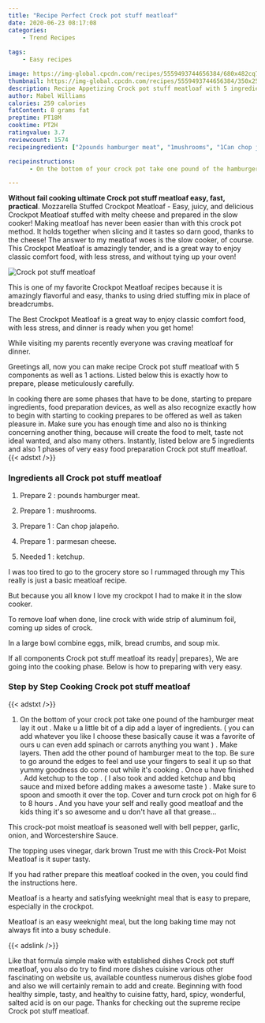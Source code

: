 ```yaml
---
title: "Recipe Perfect Crock pot stuff meatloaf"
date: 2020-06-23 08:17:08
categories:
    - Trend Recipes
    
tags:
    - Easy recipes

image: https://img-global.cpcdn.com/recipes/5559493744656384/680x482cq70/crock-pot-stuff-meatloaf-recipe-main-photo.jpg
thumbnail: https://img-global.cpcdn.com/recipes/5559493744656384/350x250cq70/crock-pot-stuff-meatloaf-recipe-main-photo.jpg
description: Recipe Appetizing Crock pot stuff meatloaf with 5 ingredients and 1 stages of easy cooking.
author: Mabel Williams
calories: 259 calories
fatContent: 8 grams fat
preptime: PT18M
cooktime: PT2H
ratingvalue: 3.7
reviewcount: 1574
recipeingredient: ["2pounds hamburger meat", "1mushrooms", "1Can chop jalapeo", "1parmesan cheese", "1ketchup"]

recipeinstructions: 
      - On the bottom of your crock pot take one pound of the hamburger meat lay it out  Make u a little bit of a dip add a layer of ingredients   you can add whatever you like I choose these basically cause it was a favorite of ours u can even add spinach or carrots anything you want   Make layers  Then add the other pound of hamburger meat to the top Be sure to go around the edges to feel and use your fingers to seal it up so that yummy goodness do come out while its cooking  Once u have finished  Add ketchup to the top   I also took and added ketchup and bbq sauce and mixed before adding makes a awesome taste   Make sure to spoon and smooth it over the top  Cover and turn crock pot on high for 6 to 8 hours  And you have your self and really good meatloaf and the kids thing its so awesome and u dont have all that grease

---
```




**Without fail cooking ultimate Crock pot stuff meatloaf easy, fast, practical**. Mozzarella Stuffed Crockpot Meatloaf - Easy, juicy, and delicious Crockpot Meatloaf stuffed with melty cheese and prepared in the slow cooker! Making meatloaf has never been easier than with this crock pot method. It holds together when slicing and it tastes so darn good, thanks to the cheese! The answer to my meatloaf woes is the slow cooker, of course. This Crockpot Meatloaf is amazingly tender, and is a great way to enjoy classic comfort food, with less stress, and without tying up your oven!


![Crock pot stuff meatloaf](https://img-global.cpcdn.com/recipes/5559493744656384/680x482cq70/crock-pot-stuff-meatloaf-recipe-main-photo.jpg "Crock pot stuff meatloaf")



This is one of my favorite Crockpot Meatloaf recipes because it is amazingly flavorful and easy, thanks to using dried stuffing mix in place of breadcrumbs.

The Best Crockpot Meatloaf is a great way to enjoy classic comfort food, with less stress, and dinner is ready when you get home!

While visiting my parents recently everyone was craving meatloaf for dinner.


Greetings all, now you can make recipe Crock pot stuff meatloaf with 5 components as well as 1 actions. Listed below this is exactly how to prepare, please meticulously carefully.

In cooking there are some phases that have to be done, starting to prepare ingredients, food preparation devices, as well as also recognize exactly how to begin with starting to cooking prepares to be offered as well as taken pleasure in. Make sure you has enough time and also no is thinking concerning another thing, because will create the food to melt, taste not ideal wanted, and also many others. Instantly, listed below are 5 ingredients and also 1 phases of very easy food preparation Crock pot stuff meatloaf.
{{< adstxt />}}

### Ingredients all Crock pot stuff meatloaf


1. Prepare 2 : pounds hamburger meat.

1. Prepare 1 : mushrooms.

1. Prepare 1 : Can chop jalapeño.

1. Prepare 1 : parmesan cheese.

1. Needed 1 : ketchup.


I was too tired to go to the grocery store so I rummaged through my This really is just a basic meatloaf recipe.

But because you all know I love my crockpot I had to make it in the slow cooker.

To remove loaf when done, line crock with wide strip of aluminum foil, coming up sides of crock.

In a large bowl combine eggs, milk, bread crumbs, and soup mix.


If all components Crock pot stuff meatloaf its ready| prepares}, We are going into the cooking phase. Below is how to preparing with very easy.

### Step by Step Cooking Crock pot stuff meatloaf

{{< adstxt />}}


1. On the bottom of your crock pot take one pound of the hamburger meat lay it out . Make u a little bit of a dip add a layer of ingredients.  ( you can add whatever you like I choose these basically cause it was a favorite of ours u can even add spinach or carrots anything you want ) . Make layers.  Then add the other pound of hamburger meat to the top. Be sure to go around the edges to feel and use your fingers to seal it up so that yummy goodness do come out while it&#39;s cooking . Once u have finished . Add ketchup to the top . ( I also took and added ketchup and bbq sauce and mixed before adding makes a awesome taste ) . Make sure to spoon and smooth it over the top.  Cover and turn crock pot on high for 6 to 8 hours . And you have your self and really good meatloaf and the kids thing it&#39;s so awesome and u don&#39;t have all that grease...




This crock-pot moist meatloaf is seasoned well with bell pepper, garlic, onion, and Worcestershire Sauce.

The topping uses vinegar, dark brown Trust me with this Crock-Pot Moist Meatloaf is it super tasty.

If you had rather prepare this meatloaf cooked in the oven, you could find the instructions here.

Meatloaf is a hearty and satisfying weeknight meal that is easy to prepare, especially in the crockpot.

Meatloaf is an easy weeknight meal, but the long baking time may not always fit into a busy schedule.


{{< adslink />}}

Like that formula simple make with established dishes Crock pot stuff meatloaf, you also do try to find more dishes cuisine various other fascinating on website us, available countless numerous dishes globe food and also we will certainly remain to add and create. Beginning with food healthy simple, tasty, and healthy to cuisine fatty, hard, spicy, wonderful, salted acid is on our page. Thanks for checking out the supreme recipe Crock pot stuff meatloaf.
